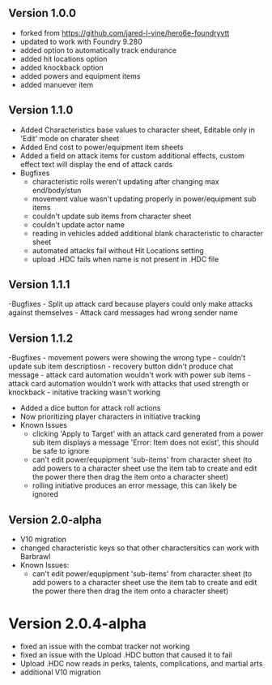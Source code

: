 ## Version 1.0.0
- forked from https://github.com/jared-l-vine/hero6e-foundryvtt
- updated to work with Foundry 9.280
- added option to automatically track endurance
- added hit locations option
- added knockback option
- added powers and equipment items
- added manuever item

## Version 1.1.0
- Added Characteristics base values to character sheet, Editable only in 'Edit' mode on charater sheet
- Added End cost to power/equipment item sheets
- Added a field on attack items for custom additional effects, custom effect text will display the end of attack cards
- Bugfixes
    - characteristic rolls weren't updating after changing max end/body/stun
    - movement value wasn't updating properly in power/equipment sub items
    - couldn't update sub items from character sheet
    - couldn't update actor name
    - reading in vehicles added additional blank characteristic to character sheet
    - automated attacks fail without Hit Locations setting
    - upload .HDC fails when name is not present in .HDC file

## Version 1.1.1
-Bugfixes
    - Split up attack card because players could only make attacks against themselves
    - Attack card messages had wrong sender name

## Version 1.1.2
-Bugfixes
    - movement powers were showing the wrong type
    - couldn't update sub item descriptiosn
    - recovery button didn't produce chat message
    - attack card automation wouldn't work with power sub items
    - attack card automation wouldn't work with attacks that used strength or knockback
    - initative tracking wasn't working
- Added a dice button for attack roll actions
- Now prioritizing player characters in initiative tracking
- Known Issues
    - clicking 'Apply to Target' with an attack card generated from a power sub item displays a message
        'Error: Item does not exist', this should be safe to ignore
    - can't edit power/equpipment 'sub-items' from character sheet (to add powers to a character sheet use the item tab
        to create and edit the power there then drag the item onto a character sheet)
    - rolling initiative produces an error message, this can likely be ignored

## Version 2.0-alpha
- V10 migration
- changed characteristic keys so that other charactersitics can work with Barbrawl
- Known Issues:
    - can't edit power/equpipment 'sub-items' from character sheet (to add powers to a character sheet use the item tab
        to create and edit the power there then drag the item onto a character sheet)

# Version 2.0.4-alpha
- fixed an issue with the combat tracker not working
- fixed an issue with the Upload .HDC button that caused it to fail
- Upload .HDC now reads in perks, talents, complications, and martial arts
- additional V10 migration